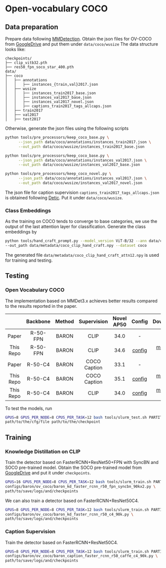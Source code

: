 # Open-vocabulary COCO
## Data preparation

Prepare data following [MMDetection](https://github.com/open-mmlab/mmdetection). 
Obtain the json files for OV-COCO from [GoogleDrive](https://drive.google.com/drive/folders/1O6rt6WN2ePPg6j-wVgF89T7ql2HiuRIG?usp=sharing) and put them
under `data/coco/wusize`
The data structure looks like:

```text
checkpoints/
├── clip_vitb32.pth
├── res50_fpn_soco_star_400.pth
data/
├── coco
│   ├── annotations
│   │   ├── instances_{train,val}2017.json
│   ├── wusize
│   │   ├── instances_train2017_base.json
│   │   ├── instances_val2017_base.json
│   │   ├── instances_val2017_novel.json
│   │   ├── captions_train2017_tags_allcaps.json
│   ├── train2017
│   ├── val2017
│   ├── test2017
```

Otherwise, generate the json files using the following scripts
```bash
python tools/pre_processors/keep_coco_base.py \
      --json_path data/coco/annotations/instances_train2017.json \
      --out_path data/coco/wusize/instances_train2017_base.json
```
```bash
python tools/pre_processors/keep_coco_base.py \
      --json_path data/coco/annotations/instances_val2017.json \
      --out_path data/coco/wusize/instances_val2017_base.json
```
```bash
python tools/pre_processors/keep_coco_novel.py \
      --json_path data/coco/annotations/instances_val2017.json \
      --out_path data/coco/wusize/instances_val2017_novel.json
```
The json file for caption supervision `captions_train2017_tags_allcaps.json` is obtained following 
[Detic](https://github.com/facebookresearch/Detic/blob/main/datasets/README.md#:~:text=Next%2C%20we%20preprocess%20the%20COCO%20caption%20data%3A). Put it under 
`data/coco/wusize`.


### Class Embeddings
As the training on COCO tends to converge to base categories, we use the output of the last attention
layer for classification. Generate the class embeddings by 
```bash
python tools/hand_craft_prompt.py --model_version ViT-B/32 --ann data/coco/annotations/instances_val2017.json \
--out_path data/metadata/coco_clip_hand_craft.npy --dataset coco
```
The generated file `data/metadata/coco_clip_hand_craft_attn12.npy` is used for training and testing.


## Testing
### Open Vocabulary COCO
The implementation based on MMDet3.x achieves better results compared to the results reported in the paper.

|             | Backbone |  Method  | Supervision  | Novel AP50 |                                        Config                                        |         Download          |
|:-----------:|:--------:|:--------:|:------------:|:----------:|:------------------------------------------------------------------------------------:|:-------------------------:|
|    Paper    | R-50-FPN |  BARON   |     CLIP     |    34.0    |                                          -                                           |             -             |
|  This Repo  | R-50-FPN |  BARON   |     CLIP     |    34.6    |    [config](baron_kd_faster_rcnn_r50_fpn_syncbn_90kx2.py)     | [model](https://drive.google.com/drive/folders/1JTM0uoPQZtq7lnhZxCBwjxBUca9omYR9?usp=sharing) &#124;  [log](https://drive.google.com/drive/folders/1JTM0uoPQZtq7lnhZxCBwjxBUca9omYR9?usp=sharing) |
|    Paper    | R-50-C4  |  BARON   | COCO Caption |    33.1    |                                          -                                           |             -             |
|  This Repo  | R-50-C4  |  BARON   | COCO Caption |    35.1    |    [config](baron_caption_faster_rcnn_r50_caffe_c4_90k.py)     | [model](https://drive.google.com/drive/folders/1b-ueEz57alju9qamADm7BmDCaL-NWnSn?usp=sharing) &#124;  [log](https://drive.google.com/drive/folders/1b-ueEz57alju9qamADm7BmDCaL-NWnSn?usp=sharing) |
|  This Repo  | R-50-C4  |  BARON   |     CLIP     |    34.0    | [config](baron_kd_faster_rcnn_r50_caffe_c4_90k.py) | [model](https://drive.google.com/drive/folders/1ckS8Cju2xQyHfxMsQRPd5h7qKhwlWOyV?usp=sharing) &#124;  [log](https://drive.google.com/drive/folders/1ckS8Cju2xQyHfxMsQRPd5h7qKhwlWOyV?usp=sharing) |

To test the models, run
```bash
GPUS=8 GPUS_PER_NODE=8 CPUS_PER_TASK=12 bash tools/slurm_test.sh PARTITION test \ 
path/to/the/cfg/file path/to/the/checkpoint
```

## Training
### Knowledge Distillation on CLIP
Train the detector based on FasterRCNN+ResNet50+FPN with SyncBN and SOCO pre-trained model. Obtain the SOCO pre-trained 
model from [GoogleDrive](https://drive.google.com/file/d/1rIW9IXjWEnFZa4klZuZ5WNSchRYaOC0x/view?usp=sharing) and put it
under `checkpoints`.
```bash
GPUS=16 GPUS_PER_NODE=8 CPUS_PER_TASK=12 bash tools/slurm_train.sh PARTITION train \ 
configs/baron/ov_coco/baron_kd_faster_rcnn_r50_fpn_syncbn_90kx2.py \
path/to/save/logs/and/checkpoints
```
We can also train a detector based on FasterRCNN+ResNet50C4.
```bash
GPUS=8 GPUS_PER_NODE=8 CPUS_PER_TASK=12 bash tools/slurm_train.sh PARTITION train \ 
configs/baron/ov_coco/baron_kd_faster_rcnn_r50_c4_90k.py \
path/to/save/logs/and/checkpoints
```

### Caption Supervision
Train the detector based on FasterRCNN+ResNet50C4.
```bash
GPUS=8 GPUS_PER_NODE=8 CPUS_PER_TASK=12 bash tools/slurm_train.sh PARTITION train \ 
configs/baron/ov_coco/baron_caption_faster_rcnn_r50_caffe_c4_90k.py \
path/to/save/logs/and/checkpoints
```
